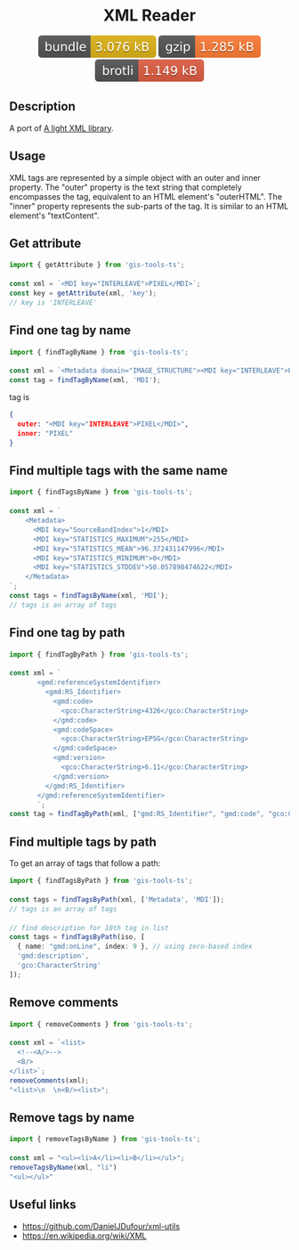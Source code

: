 <h1 style="text-align: center;">
  <div align="center">XML Reader</div>
</h1>

<p align="center">
  <img src="../../assets/badges/xml-file.svg" alt="xml-file-ts">
  <img src="../../assets/badges/xml-gzip.svg" alt="xml-gzip-ts">
  <img src="../../assets/badges/xml-brotli.svg" alt="xml-brotli-ts">
</p>

## Description

A port of [A light XML library](https://github.com/DanielJDufour/xml-utils).

## Usage

XML tags are represented by a simple object with an outer and inner property.
The "outer" property is the text string that completely encompasses the tag, equivalent to an HTML element's "outerHTML".
The "inner" property represents the sub-parts of the tag.  It is similar to an HTML element's "textContent".

## Get attribute

```ts
import { getAttribute } from 'gis-tools-ts';

const xml = `<MDI key="INTERLEAVE">PIXEL</MDI>`;
const key = getAttribute(xml, 'key');
// key is 'INTERLEAVE'
```

## Find one tag by name

```ts
import { findTagByName } from 'gis-tools-ts';

const xml = `<Metadata domain="IMAGE_STRUCTURE"><MDI key="INTERLEAVE">PIXEL</MDI></Metadata>`
const tag = findTagByName(xml, 'MDI');
```

tag is

```json
{
  outer: "<MDI key="INTERLEAVE">PIXEL</MDI>",
  inner: "PIXEL"
}
```

## Find multiple tags with the same name

```ts
import { findTagsByName } from 'gis-tools-ts';

const xml = `
    <Metadata>
      <MDI key="SourceBandIndex">1</MDI>
      <MDI key="STATISTICS_MAXIMUM">255</MDI>
      <MDI key="STATISTICS_MEAN">96.372431147996</MDI>
      <MDI key="STATISTICS_MINIMUM">0</MDI>
      <MDI key="STATISTICS_STDDEV">50.057898474622</MDI>
    </Metadata>
`;
const tags = findTagsByName(xml, 'MDI');
// tags is an array of tags
```

## Find one tag by path

```ts
import { findTagByPath } from 'gis-tools-ts';

const xml = `
       <gmd:referenceSystemIdentifier>
         <gmd:RS_Identifier>
           <gmd:code>
             <gco:CharacterString>4326</gco:CharacterString>
           </gmd:code>
           <gmd:codeSpace>
             <gco:CharacterString>EPSG</gco:CharacterString>
           </gmd:codeSpace>
           <gmd:version>
             <gco:CharacterString>6.11</gco:CharacterString>
           </gmd:version>
         </gmd:RS_Identifier>
       </gmd:referenceSystemIdentifier>
       `;
const tag = findTagByPath(xml, ["gmd:RS_Identifier", "gmd:code", "gco:CharacterString"]);
```

## Find multiple tags by path

To get an array of tags that follow a path:

```ts
import { findTagsByPath } from 'gis-tools-ts';

const tags = findTagsByPath(xml, ['Metadata', 'MDI']);
// tags is an array of tags

// find description for 10th tag in list
const tags = findTagsByPath(iso, [
  { name: "gmd:onLine", index: 9 }, // using zero-based index
  'gmd:description',
  'gco:CharacterString'
]);
```

## Remove comments

```ts
import { removeComments } from 'gis-tools-ts';

const xml = `<list>
  <!--<A/>-->
  <B/>
</list>`;
removeComments(xml);
"<list>\n  \n<B/><list>";
```

## Remove tags by name

```ts
import { removeTagsByName } from 'gis-tools-ts';

const xml = "<ul><li>A</li><li>B</li></ul>";
removeTagsByName(xml, "li")
"<ul></ul>"
```

## Useful links

- <https://github.com/DanielJDufour/xml-utils>
- <https://en.wikipedia.org/wiki/XML>
